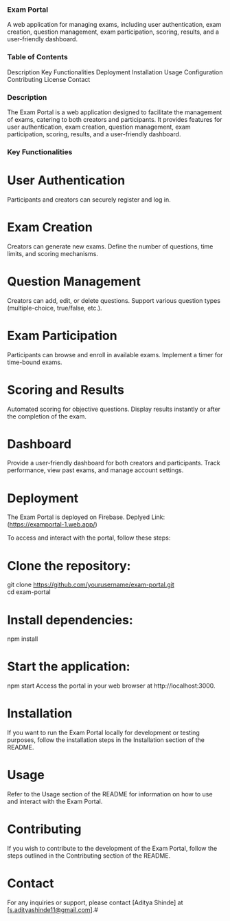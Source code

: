 ### Exam Portal
A web application for managing exams, including user authentication, exam creation, question management, exam participation, scoring, results, and a user-friendly dashboard.

### Table of Contents
Description
Key Functionalities
Deployment
Installation
Usage
Configuration
Contributing
License
Contact

### Description
The Exam Portal is a web application designed to facilitate the management of exams, catering to both creators and participants. It provides features for user authentication, exam creation, question management, exam participation, scoring, results, and a user-friendly dashboard.

### Key Functionalities
# User Authentication
Participants and creators can securely register and log in.
# Exam Creation
Creators can generate new exams.
Define the number of questions, time limits, and scoring mechanisms.
# Question Management
Creators can add, edit, or delete questions.
Support various question types (multiple-choice, true/false, etc.).
# Exam Participation
Participants can browse and enroll in available exams.
Implement a timer for time-bound exams.
# Scoring and Results
Automated scoring for objective questions.
Display results instantly or after the completion of the exam.
# Dashboard
Provide a user-friendly dashboard for both creators and participants.
Track performance, view past exams, and manage account settings.
# Deployment
The Exam Portal is deployed on Firebase.
Deplyed Link: (https://examportal-1.web.app/)


To access and interact with the portal, follow these steps:

# Clone the repository:
git clone https://github.com/yourusername/exam-portal.git  
cd exam-portal

# Install dependencies:
npm install

# Start the application:
npm start
Access the portal in your web browser at http://localhost:3000.

# Installation
If you want to run the Exam Portal locally for development or testing purposes, follow the installation steps in the Installation section of the README.

# Usage
Refer to the Usage section of the README for information on how to use and interact with the Exam Portal.

# Contributing
If you wish to contribute to the development of the Exam Portal, follow the steps outlined in the Contributing section of the README.


# Contact
For any inquiries or support, please contact [Aditya Shinde] at [s.adityashinde11@gmail.com].# 






